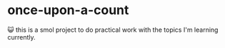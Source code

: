 # once-upon-a-count
😺 this is a smol project to do practical work with the topics I'm learning currently.
